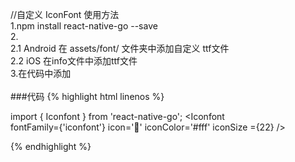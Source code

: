 //自定义  IconFont 使用方法<br/>
1.npm install react-native-go --save <br/>
2.<br/>
  2.1 Android 在 assets/font/ 文件夹中添加自定义 ttf文件<br/>
  2.2 iOS 在info文件中添加ttf文件<br/>
3.在代码中添加<br/>
<br/>
###代码
{% highlight html linenos %}

import { Iconfont } from 'react-native-go';
<Iconfont   
    fontFamily={'iconfont'}
    icon='&#xe603;'
    iconColor='#fff'
    iconSize ={22}
    />
    
{% endhighlight %}

